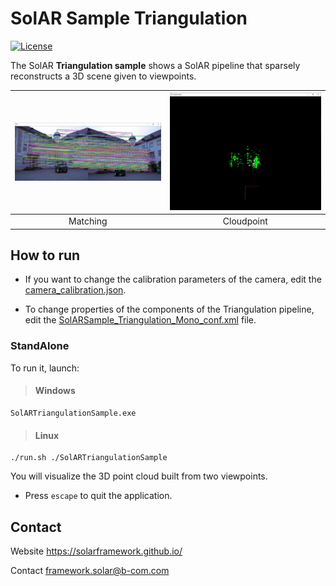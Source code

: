 # SolAR Sample Triangulation

[![License](https://img.shields.io/github/license/SolARFramework/Sample-triangulation?style=flat-square&label=License)](https://www.apache.org/licenses/LICENSE-2.0)

The SolAR **Triangulation sample** shows a SolAR pipeline that sparsely reconstructs a 3D scene given to viewpoints.


| ![](./SolARSample_Triangulation_Mono/matching.jpg) | ![](./SolARSample_Triangulation_Mono/cloudpoint.jpg) |
|:-:|:-:|
| Matching | Cloudpoint | 


## How to run

* If you want to change the calibration parameters of the camera, edit the [camera_calibration.json](./SolARSample_Triangulation_Mono/camera_calibration.json).

* To change properties of the components of the Triangulation pipeline, edit the [SolARSample_Triangulation_Mono_conf.xml](./SolARSample_Triangulation_Mono/SolARSample_Triangulation_Mono_conf.xml) file.


### StandAlone

To run it, launch:

> #### Windows
>
	SolARTriangulationSample.exe

> #### Linux
>
	./run.sh ./SolARTriangulationSample

You will visualize the 3D point cloud built from two viewpoints.

* Press `escape` to quit the application.

## Contact 
Website https://solarframework.github.io/

Contact framework.solar@b-com.com


